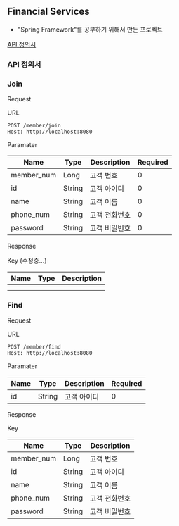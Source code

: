 ## Financial Services

- "Spring Framework"를 공부하기 위해서 만든 프로젝트

[API 정의서](#API-정의서)

### API 정의서

### Join

Request

URL

```
POST /member/join
Host: http://localhost:8080
```

Paramater

| Name       | Type   | Description   | Required |
| ---------- | ------ | ------------- | -------- |
| member_num | Long   | 고객 번호     | 0        |
| id         | String | 고객 아이디   | 0        |
| name       | String | 고객 이름     | 0        |
| phone_num  | String | 고객 전화번호 | 0        |
| password   | String | 고객 비밀번호 | 0        |

Response

Key (수정중...)

| Name | Type | Description |
| ---- | ---- | ----------- |
|      |      |             |
|      |      |             |



### Find

Request

URL

```
POST /member/find
Host: http://localhost:8080
```

Paramater

| Name | Type   | Description | Required |
| ---- | ------ | ----------- | -------- |
| id   | String | 고객 아이디 | 0        |

Response

Key

| Name       | Type   | Description   |
| ---------- | ------ | ------------- |
| member_num | Long   | 고객 번호     |
| id         | String | 고객 아이디   |
| name       | String | 고객 이름     |
| phone_num  | String | 고객 전화번호 |
| password   | String | 고객 비밀번호 |

